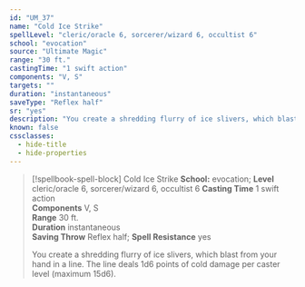 ```yaml
---
id: "UM_37"
name: "Cold Ice Strike"
spellLevel: "cleric/oracle 6, sorcerer/wizard 6, occultist 6"
school: "evocation"
source: "Ultimate Magic"
range: "30 ft."
castingTime: "1 swift action"
components: "V, S"
targets: ""
duration: "instantaneous"
saveType: "Reflex half"
sr: "yes"
description: "You create a shredding flurry of ice slivers, which blast from your hand in a line. The line deals 1d6 points of cold damage per caster level (maximum 15d6)."
known: false
cssclasses:
  - hide-title
  - hide-properties
---
```


> [!spellbook-spell-block] Cold Ice Strike
> **School:** evocation; **Level** cleric/oracle 6, sorcerer/wizard 6, occultist 6
> **Casting Time** 1 swift action  
> **Components** V, S  
> **Range** 30 ft.  
> **Duration** instantaneous  
> **Saving Throw** Reflex half; **Spell Resistance** yes
> 
> You create a shredding flurry of ice slivers, which blast from your hand in a line. The line deals 1d6 points of cold damage per caster level (maximum 15d6).